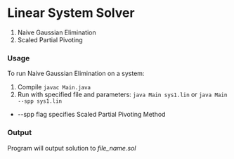 # Linear System Solver
1. Naive Gaussian Elimination
2. Scaled Partial Pivoting

### Usage
To run Naive Gaussian Elimination on a system:
1. Compile
`javac Main.java`
2. Run with specified file and parameters:
`java Main sys1.lin`
or
`java Main --spp sys1.lin`
* --spp flag specifies Scaled Partial Pivoting Method

### Output
Program will output solution to *file_name.sol*
